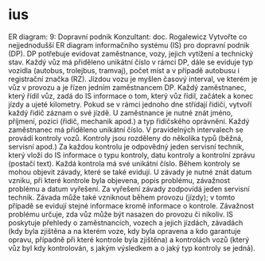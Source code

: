 # ius

ER diagram:
9: Dopravní podnik
Konzultant: doc. Rogalewicz
Vytvořte co nejjednodušší ER diagram informačního systému (IS) pro dopravní podnik (DP). DP potřebuje evidovat zaměstnance, vozy, jejich vytížení a technický stav. Každý vůz má přiděleno unikátní číslo v rámci DP, dále se eviduje typ vozidla (autobus, trolejbus, tramvaj), počet míst a v případě autobusu i registrační značka (RZ). Jízdou vozu je myšlen časový interval, ve kterém je vůz v provozu a je řízen jedním zaměstnancem DP. Každý zaměstnanec, který řídil vůz, zadá do IS informace o tom, který vůz řídil, začátek a konec jízdy a ujeté kilometry. Pokud se v rámci jednoho dne střídají řidiči, vytvoří každý řidič záznam o své jízdě. U zaměstnance je nutné znát jméno, příjmení, pozici (řidič, mechanik apod.) a typ řidičského oprávnění. Každý zaměstnanec má přiděleno unikátní číslo.
V pravidelných intervalech se provádí kontroly vozů. Kontroly jsou rozděleny do několika typů (běžná, servisní apod.) Za každou kontrolu je odpovědný jeden servisní technik, který vloží do IS informace o typu kontroly, datu kontroly a kontrolní zprávu (postačí text). Každá kontrola má své unikátní číslo. Během kontroly se mohou objevit závady, které se také evidují. U závady je nutné znát datum vzniku, při které kontrole byla objevena, popis problému, závažnost problému a datum vyřešení. Za vyřešení závady zodpovídá jeden servisní technik. Závada může také vzniknout během provozu (jízdy); v tomto případě se evidují stejné informace kromě informace o kontrole. Závažnost problému určuje, zda vůz může být nasazen do provozu či nikoliv.
IS poskytuje přehledy o zaměstnancích, vozech a jejich jízdách, závadách (kdy byla zjištěna a na kterém voze, kdy byla opravena a kdo garantuje opravu, případně při které kontrole byla zjištěna) a kontrolách vozů (který vůz byl kdy kontrolován, s jakým výsledkem a o jaký typ kontroly se jedná).
